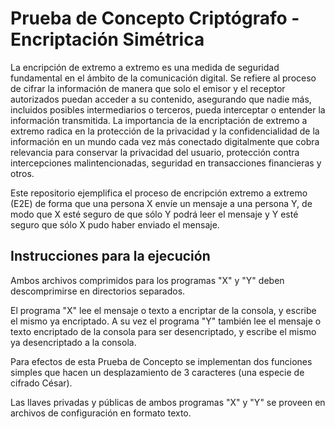 # Prueba de Concepto Criptógrafo - Encriptación Simétrica

La encripción de extremo a extremo es una medida de seguridad fundamental en el ámbito de la comunicación digital. Se refiere al proceso de cifrar la información de manera que solo el emisor y el receptor autorizados puedan acceder a su contenido, asegurando que nadie más, incluidos posibles intermediarios o terceros, pueda interceptar o entender la información transmitida. La importancia de la encriptación de extremo a extremo radica en la protección de la privacidad y la confidencialidad de la información en un mundo cada vez más conectado digitalmente que cobra relevancia para conservar la privacidad del usuario, protección contra intercepciones malintencionadas, seguridad en transacciones financieras y otros.

Este repositorio ejemplifica el proceso de encripción extremo a extremo (E2E) de forma que una persona X envíe un mensaje a una persona Y, de modo que X esté seguro de que sólo Y podrá leer el mensaje y Y esté seguro que sólo X pudo haber enviado el mensaje.

## Instrucciones para la ejecución

Ambos archivos comprimidos para los programas "X" y "Y" deben descomprimirse en directorios separados. 

El programa "X" lee el mensaje o texto a encriptar de la consola, y escribe el mismo ya encriptado. A su vez el programa "Y" también lee el mensaje o texto encriptado de la consola para ser desencriptado, y escribe el mismo ya desencriptado a la consola.

Para efectos de esta Prueba de Concepto se implementan dos funciones simples que hacen un desplazamiento de 3 caracteres (una especie de cifrado César).

Las llaves privadas y públicas de ambos programas "X" y "Y" se proveen en archivos de configuración en formato texto.
